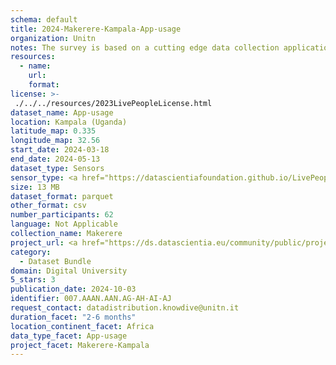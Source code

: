 ```yaml
---
schema: default
title: 2024-Makerere-Kampala-App-usage
organization: Unitn
notes: The survey is based on a cutting edge data collection application called iLog1, developed by the University of Trento (Italy). Once installed on your smartphone and given the permission to collect the data, the iLog app will ask you information on the following topics (a) Socio-demographics (e.g., age, gender, nationality); (b) Social relations with peers and classmates; (c) Personality, Values and Competences; (d) Cultural consumption and activities (e.g., sports, cooking and shopping habits); (e) Mobility. After this information, the app will start sending every 30 minutes for 2 weeks the request to answer to four questions that require a few seconds of your time ("Where are you?"; "With whom are you?"; "What are you doing?"; and "What mood are you?"). Furthermore, the app will automatically collect data from your smartphone's sensors for 2 months. An example of sensors are location, bluetooth or if your smartphone is on or off (you can find a complete list of sensors in the Privacy Statement and within the iLog app itself).
resources:
  - name: 
    url: 
    format: 
license: >-
 ./../../resources/2023LivePeopleLicense.html
dataset_name: App-usage
location: Kampala (Uganda)
latitude_map: 0.335
longitude_map: 32.56
start_date: 2024-03-18
end_date: 2024-05-13
dataset_type: Sensors
sensor_type: <a href="https://datascientiafoundation.github.io/LivePeople/datasets/2024-MAK-Kampala-Application%20Event/">application</a>, <a href="https://datascientiafoundation.github.io/LivePeople/datasets/2024-MAK-Kampala-Headset%20Plug%20Event/">headsetplug</a>, <a href="https://datascientiafoundation.github.io/LivePeople/datasets/2024-MAK-Kampala-Music%20Event/">music</a>, <a href="https://datascientiafoundation.github.io/LivePeople/datasets/2024-MAK-Kampala-Notification%20Event/">notification</a>
size: 13 MB
dataset_format: parquet
other_format: csv
number_participants: 62
language: Not Applicable
collection_name: Makerere
project_url: <a href="https://ds.datascientia.eu/community/public/projects/896bbb55-5ee2-4653-9b43-69cc88633ec8">https://ds.datascientia.eu/community/public/projects/896bbb55-5ee2-4653-9b43-69cc88633ec8</a>
category: 
  - Dataset Bundle
domain: Digital University
5_stars: 3
publication_date: 2024-10-03
identifier: 007.AAAN.AAN.AG-AH-AI-AJ
request_contact: datadistribution.knowdive@unitn.it
duration_facet: "2-6 months"
location_continent_facet: Africa
data_type_facet: App-usage
project_facet: Makerere-Kampala
---
```


